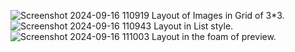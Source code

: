 ![Screenshot 2024-09-16 110919](https://github.com/user-attachments/assets/dceef859-5997-4fc2-b20e-64cd15722454)
Layout of Images in Grid of 3*3.
![Screenshot 2024-09-16 110943](https://github.com/user-attachments/assets/4ecceb31-eb14-48c0-a392-5e7511bd39eb)
Layout in List style.
![Screenshot 2024-09-16 111003](https://github.com/user-attachments/assets/6e64e955-9e62-4a1f-83b8-e63fd508962e)
Layout in the foam of preview.
